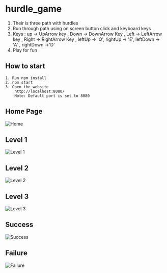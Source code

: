 # hurdle_game

1. Their is three path with hurdles
2. Run through path using on screen button click and keyboard keys
3. Keys :  up -> UpArrow key , Down -> DownArrow Key , Left -> LeftArrow key , Right -> RightArrow Key , leftUp -> 'Q', rightUp -> 'E', leftDown -> 'A' , rightDown ->'D'
4. Play for fun

## How to start 
    1. Run npm install
    2. npm start
    3. Open the website
        http://localhost:8080/
        Note: Default port is set to 8080

## Home Page
  ![Home](Images/home.png)

## Level 1
 ![Level 1](Images/level_1.png)

 
## Level 2
  ![Level 2](Images/level_2.png)

## Level 3
 ![Level 3](Images/level_3.png)

 
## Success
  ![Success](Images/success.png)

## Failure
 ![Failure](Images/fail.png)